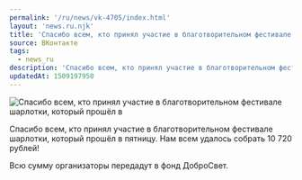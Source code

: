 ```yaml
---
permalink: '/ru/news/vk-4705/index.html'
layout: 'news.ru.njk'
title: 'Спасибо всем, кто принял участие в благотворительном фестивале шарлотки, который прошёл в пятни'
source: ВКонтакте
tags:
  - news_ru
description: 'Спасибо всем, кто принял участие в благотворительном фестивале шарлотки, который прошёл в'
updatedAt: 1509197950
---
```

![Спасибо всем, кто принял участие в благотворительном фестивале шарлотки, который прошёл в](https://sun9-51.userapi.com/impf/c841536/v841536179/2fa9a/_Q_FymHPswY.jpg?size=720x1080&quality=96&sign=243a4b7037282098f45f78271c416fd1&c_uniq_tag=Pnh6-oAZ_JTFRCGcyW0Duo7Laghs6dENYtaIFLbbK2U&type=album)

Спасибо всем, кто принял участие в благотворительном фестивале шарлотки, который прошёл в пятницу. Нам всем удалось собрать 10 720 рублей!

Всю сумму организаторы передадут в фонд ДоброСвет.
